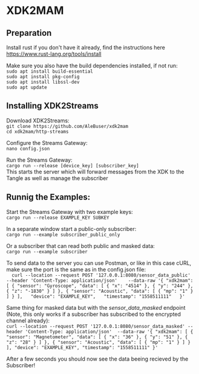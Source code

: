 # XDK2MAM

## Preparation
Install rust if you don't have it already, find the instructions here https://www.rust-lang.org/tools/install

Make sure you also have the build dependencies installed, if not run:  
`sudo apt install build-essential`  
`sudo apt install pkg-config`  
`sudo apt install libssl-dev`  
`sudo apt update`  

## Installing XDK2Streams
Download XDK2Streams:  
`git clone https://github.com/AleBuser/xdk2mam`  
`cd xdk2mam/http-streams`  
  
Configure the Streams Gateway:  
`nano config.json`  

Run the Streams Gateway:  
`cargo run --release [device_key] [subscriber_key]`  
This starts the server which will forward messages from the XDK to the Tangle as well as manage the subscriber   

  
## Runnig the Examples:  
  
Start the Streams Gateway with two example keys:  
`cargo run --release EXAMPLE_KEY SUBKEY`  

In a separate window start a public-only subscriber:  
`cargo run --example subscriber_public_only`  

Or a subscriber that can read both public and masked data:  
`cargo run --example subscriber`  

To send data to the server you can use Postman, or like in this case cURL, make sure the port is the same as in the config.json file:  
`  
curl --location --request POST '127.0.0.1:8080/sensor_data_public'   
--header 'Content-Type: application/json'   
--data-raw '{
    "xdk2mam": [
        {
            "sensor": "Gyroscope",
            "data": [
                {
                    "x": "4514"
                },
                {
                    "y": "244"
                },
                {
                    "z": "-1830"
                }
            ]
        },
        {
            "sensor": "Acoustic",
            "data": [
                {
                    "mp": "1"
                }
            ]
        }
    ],  
    "device": "EXAMPLE_KEY",  
    "timestamp": "1558511111"  
}'  
`  

Same thing for masked data but with the _sensor_data_masked_ endpoint (Note, this only works if a subscriber has subscribed to the encrypted channel already):  
`curl --location --request POST '127.0.0.1:8080/sensor_data_masked'
--header 'Content-Type: application/json' 
--data-raw '{
    "xdk2mam": [
        {
            "sensor": "Magnetometer",
            "data": [
                {
                    "x": "36"
                },
                {
                    "y": "51"
                },
                {
                    "z": "28"
                }
            ]
        },
        {
            "sensor": "Acoustic",
            "data": [
                {
                    "mp": "1"
                }
            ]
        }
    ],
    "device": "EXAMPLE_KEY",
    "timestamp": "1558511111"
}'  
`  

After a few seconds you should now see the data beeing recieved by the Subscriber!
